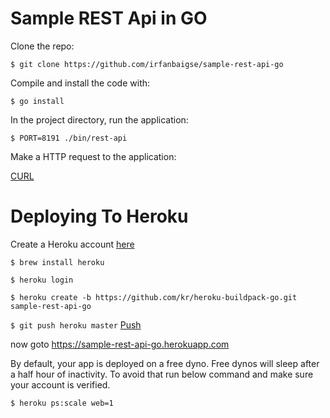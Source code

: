 # Sample REST Api in GO

Clone the repo: 

``
$ git clone https://github.com/irfanbaigse/sample-rest-api-go
``

Compile and install the code with:

``
$ go install
``

In the project directory, run the application:

``
$ PORT=8191 ./bin/rest-api
``

Make a HTTP request to the application:

[CURL](https://i.imgur.com/VHX4hTh.png)


# Deploying To Heroku

Create a Heroku account [here](https://signup.heroku.com/www-header)

``
$ brew install heroku
``


``
$ heroku login
``

``
$ heroku create -b https://github.com/kr/heroku-buildpack-go.git sample-rest-api-go
``

``
$ git push heroku master
``
[Push](https://i.imgur.com/FeD5oED.png)


now goto https://sample-rest-api-go.herokuapp.com

By default, your app is deployed on a free dyno. Free dynos will sleep after a half hour of inactivity. To avoid that run below command and make sure your account is verified. 

``
$ heroku ps:scale web=1
``
